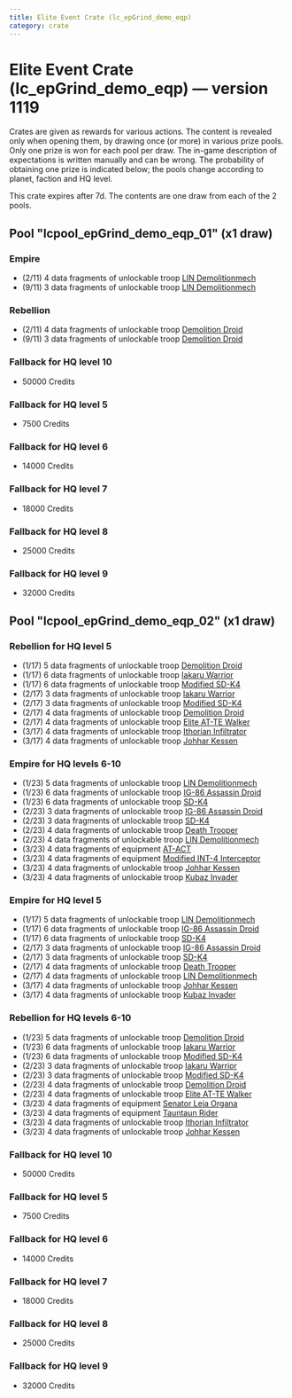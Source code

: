 ```yaml
---
title: Elite Event Crate (lc_epGrind_demo_eqp)
category: crate
---
```


# Elite Event Crate (lc_epGrind_demo_eqp) — version 1119

Crates are given as rewards for various actions. The content is revealed only when opening them, by drawing once (or more) in various prize pools. Only one prize is won for each pool per draw. The in-game description of expectations is written manually and can be wrong. The probability of obtaining one prize is indicated below; the pools change according to planet, faction and HQ level.

This crate expires after 7d. The contents are one draw from each of the 2 pools.

## Pool "lcpool_epGrind_demo_eqp_01" (x1 draw)

### Empire

  * (2/11) 4 data fragments of unlockable troop [LIN Demolitionmech](EmpireDemoDroid)
  * (9/11) 3 data fragments of unlockable troop [LIN Demolitionmech](EmpireDemoDroid)

### Rebellion

  * (2/11) 4 data fragments of unlockable troop [Demolition Droid](RebelDemoDroid)
  * (9/11) 3 data fragments of unlockable troop [Demolition Droid](RebelDemoDroid)

### Fallback for HQ level 10

  * 50000 Credits

### Fallback for HQ level 5

  * 7500 Credits

### Fallback for HQ level 6

  * 14000 Credits

### Fallback for HQ level 7

  * 18000 Credits

### Fallback for HQ level 8

  * 25000 Credits

### Fallback for HQ level 9

  * 32000 Credits

## Pool "lcpool_epGrind_demo_eqp_02" (x1 draw)

### Rebellion for HQ level 5

  * (1/17) 5 data fragments of unlockable troop [Demolition Droid](RebelDemoDroid)
  * (1/17) 6 data fragments of unlockable troop [Iakaru Warrior](IakaruWarrior)
  * (1/17) 6 data fragments of unlockable troop [Modified SD-K4](HeroRebelSpiderDroid)
  * (2/17) 3 data fragments of unlockable troop [Iakaru Warrior](IakaruWarrior)
  * (2/17) 3 data fragments of unlockable troop [Modified SD-K4](HeroRebelSpiderDroid)
  * (2/17) 4 data fragments of unlockable troop [Demolition Droid](RebelDemoDroid)
  * (2/17) 4 data fragments of unlockable troop [Elite AT-TE Walker](HeroATTE)
  * (3/17) 4 data fragments of unlockable troop [Ithorian Infiltrator](IthorianInfiltrator)
  * (3/17) 4 data fragments of unlockable troop [Johhar Kessen](RebelJohhar)

### Empire for HQ levels 6-10

  * (1/23) 5 data fragments of unlockable troop [LIN Demolitionmech](EmpireDemoDroid)
  * (1/23) 6 data fragments of unlockable troop [IG-86 Assassin Droid](IG86Droid)
  * (1/23) 6 data fragments of unlockable troop [SD-K4](HeroEmpireSpiderDroid)
  * (2/23) 3 data fragments of unlockable troop [IG-86 Assassin Droid](IG86Droid)
  * (2/23) 3 data fragments of unlockable troop [SD-K4](HeroEmpireSpiderDroid)
  * (2/23) 4 data fragments of unlockable troop [Death Trooper](HeroDeathTrooper)
  * (2/23) 4 data fragments of unlockable troop [LIN Demolitionmech](EmpireDemoDroid)
  * (3/23) 4 data fragments of equipment [AT-ACT](eqpEmpireCargoGreatDane)
  * (3/23) 4 data fragments of equipment [Modified INT-4 Interceptor](eqpEmpireArcticINT4)
  * (3/23) 4 data fragments of unlockable troop [Johhar Kessen](EmpireJohhar)
  * (3/23) 4 data fragments of unlockable troop [Kubaz Invader](KubazInvader)

### Empire for HQ level 5

  * (1/17) 5 data fragments of unlockable troop [LIN Demolitionmech](EmpireDemoDroid)
  * (1/17) 6 data fragments of unlockable troop [IG-86 Assassin Droid](IG86Droid)
  * (1/17) 6 data fragments of unlockable troop [SD-K4](HeroEmpireSpiderDroid)
  * (2/17) 3 data fragments of unlockable troop [IG-86 Assassin Droid](IG86Droid)
  * (2/17) 3 data fragments of unlockable troop [SD-K4](HeroEmpireSpiderDroid)
  * (2/17) 4 data fragments of unlockable troop [Death Trooper](HeroDeathTrooper)
  * (2/17) 4 data fragments of unlockable troop [LIN Demolitionmech](EmpireDemoDroid)
  * (3/17) 4 data fragments of unlockable troop [Johhar Kessen](EmpireJohhar)
  * (3/17) 4 data fragments of unlockable troop [Kubaz Invader](KubazInvader)

### Rebellion for HQ levels 6-10

  * (1/23) 5 data fragments of unlockable troop [Demolition Droid](RebelDemoDroid)
  * (1/23) 6 data fragments of unlockable troop [Iakaru Warrior](IakaruWarrior)
  * (1/23) 6 data fragments of unlockable troop [Modified SD-K4](HeroRebelSpiderDroid)
  * (2/23) 3 data fragments of unlockable troop [Iakaru Warrior](IakaruWarrior)
  * (2/23) 3 data fragments of unlockable troop [Modified SD-K4](HeroRebelSpiderDroid)
  * (2/23) 4 data fragments of unlockable troop [Demolition Droid](RebelDemoDroid)
  * (2/23) 4 data fragments of unlockable troop [Elite AT-TE Walker](HeroATTE)
  * (3/23) 4 data fragments of equipment [Senator Leia Organa](eqpRebelDiplomat)
  * (3/23) 4 data fragments of equipment [Tauntaun Rider](eqpRebelTauntaun)
  * (3/23) 4 data fragments of unlockable troop [Ithorian Infiltrator](IthorianInfiltrator)
  * (3/23) 4 data fragments of unlockable troop [Johhar Kessen](RebelJohhar)

### Fallback for HQ level 10

  * 50000 Credits

### Fallback for HQ level 5

  * 7500 Credits

### Fallback for HQ level 6

  * 14000 Credits

### Fallback for HQ level 7

  * 18000 Credits

### Fallback for HQ level 8

  * 25000 Credits

### Fallback for HQ level 9

  * 32000 Credits